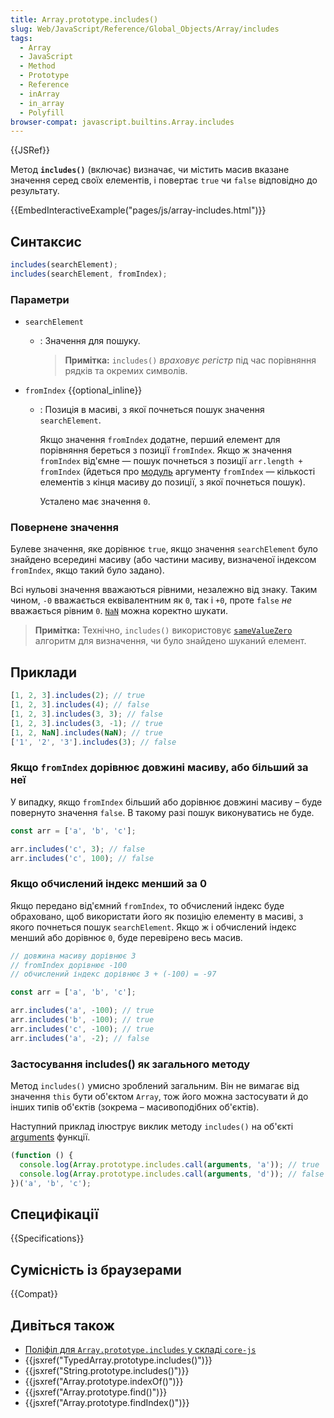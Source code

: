```yaml
---
title: Array.prototype.includes()
slug: Web/JavaScript/Reference/Global_Objects/Array/includes
tags:
  - Array
  - JavaScript
  - Method
  - Prototype
  - Reference
  - inArray
  - in_array
  - Polyfill
browser-compat: javascript.builtins.Array.includes
---
```


{{JSRef}}

Метод **`includes()`** (включає) визначає, чи містить масив вказане значення серед своїх елементів, і повертає `true` чи `false` відповідно до результату.

{{EmbedInteractiveExample("pages/js/array-includes.html")}}

## Синтаксис

```js
includes(searchElement);
includes(searchElement, fromIndex);
```

### Параметри

- `searchElement`

  - : Значення для пошуку.

    > **Примітка:** `includes()` _враховує регістр_ під час порівняння рядків та окремих символів.

- `fromIndex` {{optional_inline}}

  - : Позиція в масиві, з якої почнеться пошук значення `searchElement`.

    Якщо значення `fromIndex` додатне, перший елемент для порівняння береться з позиції `fromIndex`. Якщо ж значення `fromIndex` від'ємне — пошук почнеться з позиції `arr.length + fromIndex` (йдеться про [модуль](<https://uk.wikipedia.org/wiki/%D0%9C%D0%BE%D0%B4%D1%83%D0%BB%D1%8C_(%D0%BC%D0%B0%D1%82%D0%B5%D0%BC%D0%B0%D1%82%D0%B8%D0%BA%D0%B0)>) аргументу `fromIndex` — кількості елементів з кінця масиву до позиції, з якої почнеться пошук).

    Усталено має значення `0`.

### Повернене значення

Булеве значення, яке дорівнює `true`, якщо значення `searchElement` було знайдено всередині масиву (або частини масиву, визначеної індексом `fromIndex`, якщо такий було задано).

Всі нульові значення вважаються рівними, незалежно від знаку. Таким чином, `-0` вважається еквівалентним як `0`, так і `+0`, проте `false` _не_ вважається рівним `0`. [`NaN`](/uk/docs/Web/JavaScript/Reference/Global_Objects/NaN) можна коректно шукати.

> **Примітка:** Технічно, `includes()` використовує [`sameValueZero`](/uk/docs/Web/JavaScript/Equality_comparisons_and_sameness#same-value-zero_equality) алгоритм для визначення, чи було знайдено шуканий елемент.

## Приклади

```js
[1, 2, 3].includes(2); // true
[1, 2, 3].includes(4); // false
[1, 2, 3].includes(3, 3); // false
[1, 2, 3].includes(3, -1); // true
[1, 2, NaN].includes(NaN); // true
['1', '2', '3'].includes(3); // false
```

### Якщо `fromIndex` дорівнює довжині масиву, або більший за неї

У випадку, якщо `fromIndex` більший або дорівнює довжині масиву – буде повернуто значення `false`. В такому разі пошук виконуватись не буде.

```js
const arr = ['a', 'b', 'c'];

arr.includes('c', 3); // false
arr.includes('c', 100); // false
```

### Якщо обчислений індекс менший за 0

Якщо передано від'ємний `fromIndex`, то обчислений індекс буде обраховано, щоб використати його як позицію елементу в масиві, з якого почнеться пошук `searchElement`. Якщо ж і обчислений індекс менший або дорівнює `0`, буде перевірено весь масив.

```js
// довжина масиву дорівнює 3
// fromIndex дорівнює -100
// обчислений індекс дорівнює 3 + (-100) = -97

const arr = ['a', 'b', 'c'];

arr.includes('a', -100); // true
arr.includes('b', -100); // true
arr.includes('c', -100); // true
arr.includes('a', -2); // false
```

### Застосування includes() як загального методу

Метод `includes()` умисно зроблений загальним. Він не вимагає від значення `this` бути об'єктом `Array`, тож його можна застосувати й до інших типів об'єктів (зокрема – масивоподібних об'єктів).

Наступний приклад ілюструє виклик методу `includes()` на об'єкті [arguments](/uk/docs/Web/JavaScript/Reference/Functions/arguments) функції.

```js
(function () {
  console.log(Array.prototype.includes.call(arguments, 'a')); // true
  console.log(Array.prototype.includes.call(arguments, 'd')); // false
})('a', 'b', 'c');
```

## Специфікації

{{Specifications}}

## Сумісність із браузерами

{{Compat}}

## Дивіться також

- [Поліфіл для `Array.prototype.includes` у складі `core-js`](https://github.com/zloirock/core-js#ecmascript-array)
- {{jsxref("TypedArray.prototype.includes()")}}
- {{jsxref("String.prototype.includes()")}}
- {{jsxref("Array.prototype.indexOf()")}}
- {{jsxref("Array.prototype.find()")}}
- {{jsxref("Array.prototype.findIndex()")}}
